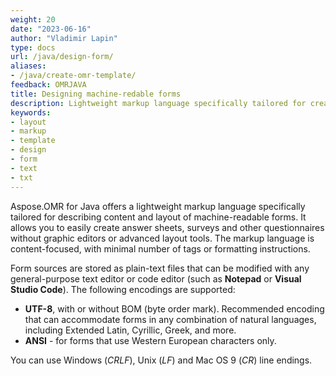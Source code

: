 ```yaml
---
weight: 20
date: "2023-06-16"
author: "Vladimir Lapin"
type: docs
url: /java/design-form/
aliases:
- /java/create-omr-template/
feedback: OMRJAVA
title: Designing machine-redable forms
description: Lightweight markup language specifically tailored for creating Aspose.OMR for Java forms.
keywords:
- layout
- markup
- template
- design
- form
- text
- txt
---
```


Aspose.OMR for Java offers a lightweight markup language specifically tailored for describing content and layout of machine-readable forms. It allows you to easily create answer sheets, surveys and other questionnaires without graphic editors or advanced layout tools. The markup language is content-focused, with minimal number of tags or formatting instructions.

Form sources are stored as plain-text files that can be modified with any general-purpose text editor or code editor (such as **Notepad** or **Visual Studio Code**). The following encodings are supported:

- **UTF-8**, with or without BOM (byte order mark). Recommended encoding that can accommodate forms in any combination of natural languages, including Extended Latin, Cyrillic, Greek, and more.
- **ANSI** - for forms that use Western European characters only.

You can use Windows (_CRLF_), Unix (_LF_) and Mac OS 9 (_CR_) line endings.
